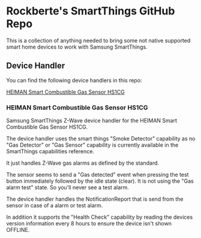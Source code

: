 # Rockberte's SmartThings GitHub Repo
This is a collection of anything needed to bring some not native supported smart home devices to work with Samsung SmartThings.

## Device Handler
You can find the following device handlers in this repo:

[HEIMAN Smart Combustible Gas Sensor HS1CG](#heiman-smart-combustible-gas-sensor-hs1cg)

### HEIMAN Smart Combustible Gas Sensor HS1CG
Samsung SmartThings Z-Wave device handler for the HEIMAN Smart Combustible Gas Sensor HS1CG.

The device handler uses the smart things "Smoke Detector" capability as no "Gas Detector" or "Gas Sensor" capability is currently available in the SmartThings capabilities reference.

It just handles Z-Wave gas alarms as defined by the standard.

The sensor seems to send a "Gas detected" event when pressing the test button immediately followed by the idle state (clear). It is not using the "Gas alarm test" state. So you'll never see a test alarm.

The device handler handles the NotificationReport that is send from the sensor in case of a alarm or test alarm.

In addition it supports the "Health Check" capability by reading the devices version information every 8 hours to ensure the device isn't shown OFFLINE.
